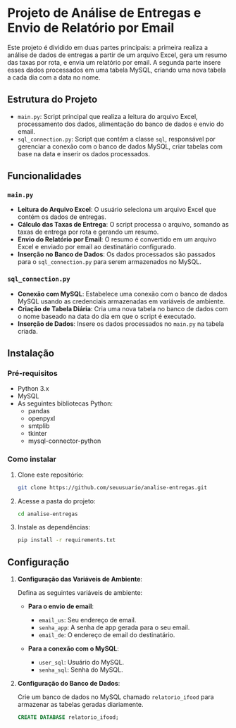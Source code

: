 # Projeto de Análise de Entregas e Envio de Relatório por Email

Este projeto é dividido em duas partes principais: a primeira realiza a análise de dados de entregas a partir de um arquivo Excel, gera um resumo das taxas por rota, e envia um relatório por email. A segunda parte insere esses dados processados em uma tabela MySQL, criando uma nova tabela a cada dia com a data no nome.

## Estrutura do Projeto

- `main.py`: Script principal que realiza a leitura do arquivo Excel, processamento dos dados, alimentação do banco de dados e envio do email.
- `sql_connection.py`: Script que contém a classe `sql`, responsável por gerenciar a conexão com o banco de dados MySQL, criar tabelas com base na data e inserir os dados processados.

## Funcionalidades

### `main.py`

- **Leitura do Arquivo Excel**: O usuário seleciona um arquivo Excel que contém os dados de entregas.
- **Cálculo das Taxas de Entrega**: O script processa o arquivo, somando as taxas de entrega por rota e gerando um resumo.
- **Envio do Relatório por Email**: O resumo é convertido em um arquivo Excel e enviado por email ao destinatário configurado.
- **Inserção no Banco de Dados**: Os dados processados são passados para o `sql_connection.py` para serem armazenados no MySQL.

### `sql_connection.py`

- **Conexão com MySQL**: Estabelece uma conexão com o banco de dados MySQL usando as credenciais armazenadas em variáveis de ambiente.
- **Criação de Tabela Diária**: Cria uma nova tabela no banco de dados com o nome baseado na data do dia em que o script é executado.
- **Inserção de Dados**: Insere os dados processados no `main.py` na tabela criada.

## Instalação

### Pré-requisitos

- Python 3.x
- MySQL
- As seguintes bibliotecas Python:
  - pandas
  - openpyxl
  - smtplib
  - tkinter
  - mysql-connector-python

### Como instalar

1. Clone este repositório:
    ```bash
    git clone https://github.com/seuusuario/analise-entregas.git
    ```

2. Acesse a pasta do projeto:
    ```bash
    cd analise-entregas
    ```

3. Instale as dependências:
    ```bash
    pip install -r requirements.txt
    ```

## Configuração

1. **Configuração das Variáveis de Ambiente**:

   Defina as seguintes variáveis de ambiente:

   - **Para o envio de email**:
     - `email_us`: Seu endereço de email.
     - `senha_app`: A senha de app gerada para o seu email.
     - `email_de`: O endereço de email do destinatário.

   - **Para a conexão com o MySQL**:
     - `user_sql`: Usuário do MySQL.
     - `senha_sql`: Senha do MySQL.

2. **Configuração do Banco de Dados**:

   Crie um banco de dados no MySQL chamado `relatorio_ifood` para armazenar as tabelas geradas diariamente.

   ```sql
   CREATE DATABASE relatorio_ifood;

